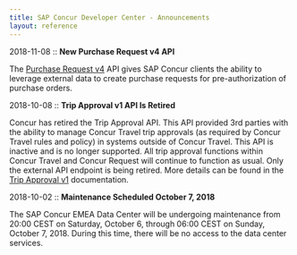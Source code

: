 ```yaml
---
title: SAP Concur Developer Center - Announcements
layout: reference
---
```


2018-11-08 :: **New Purchase Request v4 API**

The [Purchase Request v4](/api-reference/invoice/v4.purchase-request-get-started.html) API gives SAP Concur clients the ability to leverage external data to create purchase requests for pre-authorization of purchase orders.

2018-10-08 :: **Trip Approval v1 API Is Retired**

Concur has retired the Trip Approval API. This API provided 3rd parties with the ability to manage Concur Travel trip approvals (as required by Concur Travel rules and policy) in systems outside of Concur Travel. This API is inactive and is no longer supported. All trip approval functions within Concur Travel and Concur Request will continue to function as usual.  Only the external API endpoint is being retired. More details can be found in the [Trip Approval v1](/api-reference/travel/trip-approval/v1.trip-approval-resource.html) documentation.

2018-10-02 :: **Maintenance Scheduled October 7, 2018**

The SAP Concur EMEA Data Center will be undergoing maintenance from 20:00 CEST on Saturday, October 6, through 06:00 CEST on Sunday, October 7, 2018. During this time, there will be no access to the data center services.
